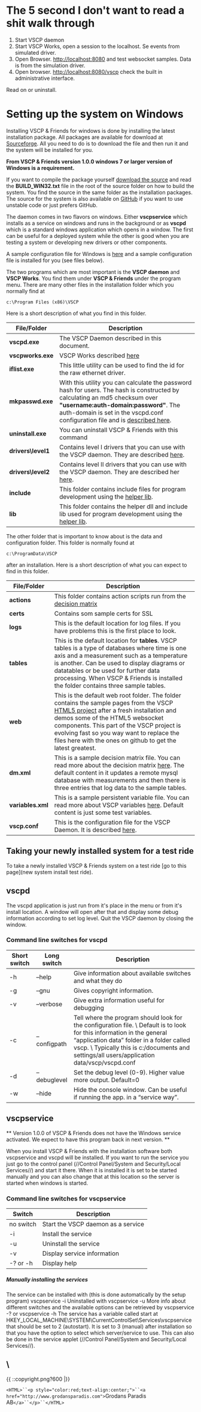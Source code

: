 # The 5 second I don't want to read a shit walk through

 1.  Start VSCP daemon
 2.  Start VSCP Works, open a session to the localhost. Se events from simulated driver.
 3.  Open Browser. [http://localhost:8080](http://localhost:8080) and test websocket samples. Data is from the simulation driver.
 4.  Open browser. [http://localhost:8080/vscp](http://localhost:8080/vscp) check the built in administrative interface.

Read on or uninstall.

# Setting up the system on Windows

Installing VSCP & Friends for windows is done by installing the latest installation package. All packages are available for download at [Sourceforge](https///sourceforge.net/projects/m2m/files/VSCP%20Software/). All you need to do is to download the file and then run it and the system will be installed for you. 

__From VSCP & Friends version 1.0.0 windows 7 or larger version of Windows is a requirement.__

If you want to compile the package yourself [download the source](https///sourceforge.net/projects/m2m/files/VSCP%20Software/) and read the __BUILD_WIN32.txt__ file in the root of the source folder on how to build the system. You find the source in the same folder as the installation packages. The source for the system is also available on [GitHub](https///github.com/grodansparadis/vscp_software) if you want to use unstable code or just prefers GitHub.

The daemon comes in two flavors on windows. Either **vscpservice** which installs as a service on windows and runs in the background or as **vscpd** which is a standard windows application which opens in a window. The first can be useful for a deployed system while the other is good when you are testing a system or developing new drivers or other components.

A sample configuration file for Windows is [here](https///github.com/grodansparadis/vscp_software/blob/master/config_examples/vscpd.conf_windows_distro) and a sample configuration file is installed for you (see files below).

The two programs which are most important is the **VSCP daemon** and **VSCP Works**. You find them under **VSCP & Friends** under the program menu.  There are many other files in the installation folder which you normally find at

    c:\Program Files (x86)\VSCP

Here is a short description of what you find in this folder.

 | File/Folder        | Description                                                                                                                                                                                                                                                                                                                              | 
 | -----------        | -----------                                                                                                                                                                                                                                                                                                                              | 
 | **vscpd.exe**      | The VSCP Daemon described in this document.                                                                                                                                                                                                                                                                                              | 
 | **vscpworks.exe**  | VSCP Works described [here](http://www.vscp.org/docs/vscpworks/doku.php?id=start)                                                                                                                                                                                                                                                        | 
 | **iflist.exe**     | This little utility can be used to find the id for the raw ethernet driver.                                                                                                                                                                                                                                                              | 
 | **mkpasswd.exe**   | With this utility you can calculate the password hash for users. The hash is constructed by calculating an md5 checksum over **"username:auth-domain:password"**. The auth-domain is set in the vscpd.conf configuration file and is [described here](http://www.vscp.org/docs/vscpd/doku.php?id=configuring_the_vscp_daemon#webserver). | 
 | **uninstall.exe**  | You can uninstall VSCP & Friends with this command                                                                                                                                                                                                                                                                                       | 
 | **drivers\level1** | Contains level I drivers that you can use with the VSCP daemon. They are described [here](http://www.vscp.org/docs/vscpd/doku.php?id=vscp_daemon_level_i_drivers).                                                                                                                                                                       | 
 | **drivers\level2** | Contains level II drivers that you can use with the VSCP daemon. They are described her [here](http://www.vscp.org/docs/vscpd/doku.php?id=vscp_daemon_level_ii_drivers).                                                                                                                                                                 | 
 | **include**        | This folder contains include files for program development using the [helper lib](http://www.vscp.org/docs/vscphelper/doku.php?id=start).                                                                                                                                                                                                | 
 | **lib**            | This folder contains the helper dll and include lib used for program development using the [helper lib](http://www.vscp.org/docs/vscphelper/doku.php?id=start).                                                                                                                                                                          | 

The other folder that is important to know about is the data and configuration folder. This folder is normally found at 

    c:\ProgramData\VSCP

after an installation. Here is a short description of what you can expect to find in this folder.

 | File/Folder       | Description                                                                                                                                                                                                                                                                                                                                                                     | 
 | -----------       | -----------                                                                                                                                                                                                                                                                                                                                                                     | 
 | **actions**       | This folder contains action scripts run from the [decision matrix](http://www.vscp.org/docs/vscpd/doku.php?id=vscp_daemon_decision_matrix)                                                                                                                                                                                                                                      | 
 | **certs**         | Contains som sample certs for SSL                                                                                                                                                                                                                                                                                                                                               | 
 | **logs**          | This is the default location for log files. If you have problems this is the first place to look.                                                                                                                                                                                                                                                                               | 
 | **tables**        | This is the default location for **tables**. VSCP tables is a type of databases where time is one axis and a measurement such as a temperature is another. Can be used to display diagrams or datatables or be used for further data processing. When VSCP & Friends is installed the folder contains three sample tables.                                                      | 
 | **web**           | This is the default web root folder. The folder contains the sample pages from the VSCP [HTML5 project](https///github.com/grodansparadis/vscp_html5) after a fresh installation and demos some of the HTML5 websocket components. This part of the VSCP project is evolving fast so you way want to replace the files here with the ones on github to get the latest greatest. | 
 | **dm.xml**        | This is a sample decision matrix file. You can read more about the decision matrix [here](http://www.vscp.org/docs/vscpd/doku.php?id=vscp_daemon_decision_matrix). The default content in it updates a remote mysql database with measurements and then there is three entries that log data to the sample tables.                                                              | 
 | **variables.xml** | This is a sample persistent variable file. You can read more about VSCP variables [here](http://www.vscp.org/docs/vscpd/doku.php?id=decision_matrix_varaibles). Default content is just some test variables.                                                                                                                                                                    | 
 | **vscp.conf**     | This is the configuration file for the VSCP Daemon. It is described [here](http://www.vscp.org/docs/vscpd/doku.php?id=configuring_the_vscp_daemon).                                                                                                                                                                                                                             | 

## Taking your newly installed system for a test ride

    
To take a newly installed VSCP & Friends system on a test ride [go to this page](new system install test ride).


## vscpd

The vscpd application is just run from it's place in the menu or from it's install location. A window will open after that and display some debug information according to set log level. Quit the VSCP daemon by closing the window.

### Command line switches for vscpd

 | Short switch | Long switch   | Description                                                                                                                                                                                                                                                               | 
 | ------------ | -----------   | -----------                                                                                                                                                                                                                                                               | 
 | -h           | –help       | Give information about available switches and what they do                                                                                                                                                                                                                | 
 | -g           | –gnu        | Gives copyright information.                                                                                                                                                                                                                                              | 
 | -v           | –verbose    | Give extra information useful for debugging                                                                                                                                                                                                                               | 
 | -c           | –configpath | Tell where the program should look for the configuration file. \\ Default is to look for this information in the general “application data” folder in a folder called vscp. \\ Typically this is c:/documents and settings/all users/application data/vscp/vscpd.conf | 
 | -d           | –debuglevel | Set the debug level (0-9). Higher value more output. Default=0                                                                                                                                                                                                            | 
 | -w           | –hide       | Hide the console window. Can be useful if running the app. in a “service way”.                                                                                                                                                                                        | 

## vscpservice

** Version 1.0.0 of VSCP & Friends does not have the Windows service activated. We expect to have this program back in next version. **

When you install VSCP & Friends with the installation software both vscpservice and vscpd will be installed. If you want to run the service you just go to the control panel (//Control Panel/System and Security/Local Services//) and start it there. When it is installed it is set to be started manually and you can also change that at this location so the server is started when windows is started.

### Command line switches for vscpservice

 | Switch    | Description                        | 
 | ------    | -----------                        | 
 | no switch | Start the VSCP daemon as a service | 
 | -i        | Install the service                | 
 | -u        | Uninstall the service              | 
 | -v        | Display service information        | 
 | -? or -h  | Display help                       | 


##### Manually installing the services

The service can be installed with (this is done automatically by the setup program)
    vscpservice -i
Uninstalled with
    vscpservice -u
More info about different switches and the available options can be retrieved by
    vscpservice -? or vscpservice -h
The service has a variable called start at
    HKEY_LOCAL_MACHINE\SYSTEM\CurrentControlSet\Services\vscpservice
that should be set to 2 (autostart). It is set to 3 (manual) after installation so that you have the option to select which server/service to use.
This can also be done in the service applet (//Control Panel/System and Security/Local Services//).

\\ 
----
{{  ::copyright.png?600  |}}

`<HTML>``<p style="color:red;text-align:center;">``<a href="http://www.grodansparadis.com">`Grodans Paradis AB`</a>``</p>``</HTML>`
 
